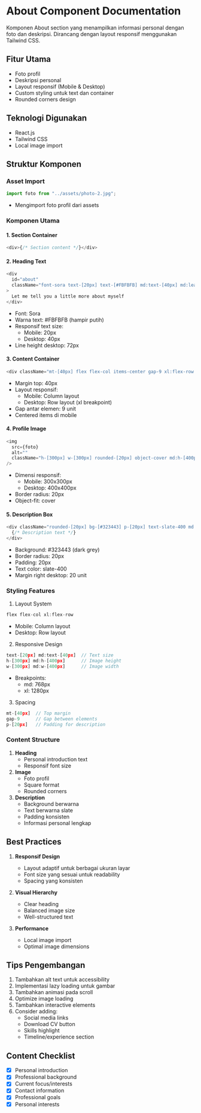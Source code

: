 # About Component Documentation

Komponen About section yang menampilkan informasi personal dengan foto dan deskripsi. Dirancang dengan layout responsif menggunakan Tailwind CSS.

## Fitur Utama

- Foto profil
- Deskripsi personal
- Layout responsif (Mobile & Desktop)
- Custom styling untuk text dan container
- Rounded corners design

## Teknologi Digunakan

- React.js
- Tailwind CSS
- Local image import

## Struktur Komponen

### Asset Import

```javascript
import foto from "../assets/photo-2.jpg";
```

- Mengimport foto profil dari assets

### Komponen Utama

#### 1. Section Container

```javascript
<div>{/* Section content */}</div>
```

#### 2. Heading Text

```javascript
<div
  id="about"
  className="font-sora text-[20px] text-[#FBFBFB] md:text-[40px] md:leading-[72px]"
>
  Let me tell you a little more about myself
</div>
```

- Font: Sora
- Warna text: #FBFBFB (hampir putih)
- Responsif text size:
  - Mobile: 20px
  - Desktop: 40px
- Line height desktop: 72px

#### 3. Content Container

```javascript
<div className="mt-[40px] flex flex-col items-center gap-9 xl:flex-row xl:items-stretch">
```

- Margin top: 40px
- Layout responsif:
  - Mobile: Column layout
  - Desktop: Row layout (xl breakpoint)
- Gap antar elemen: 9 unit
- Centered items di mobile

#### 4. Profile Image

```javascript
<img
  src={foto}
  alt=""
  className="h-[300px] w-[300px] rounded-[20px] object-cover md:h-[400px] md:w-[400px]"
/>
```

- Dimensi responsif:
  - Mobile: 300x300px
  - Desktop: 400x400px
- Border radius: 20px
- Object-fit: cover

#### 5. Description Box

```javascript
<div className="rounded-[20px] bg-[#323443] p-[20px] text-slate-400 md:mr-20">
  {/* Description text */}
</div>
```

- Background: #323443 (dark grey)
- Border radius: 20px
- Padding: 20px
- Text color: slate-400
- Margin right desktop: 20 unit

### Styling Features

1. Layout System

```javascript
flex flex-col xl:flex-row
```

- Mobile: Column layout
- Desktop: Row layout

2. Responsive Design

```javascript
text-[20px] md:text-[40px]  // Text size
h-[300px] md:h-[400px]      // Image height
w-[300px] md:w-[400px]      // Image width
```

- Breakpoints:
  - md: 768px
  - xl: 1280px

3. Spacing

```javascript
mt-[40px]  // Top margin
gap-9      // Gap between elements
p-[20px]   // Padding for description
```

### Content Structure

1. **Heading**
   - Personal introduction text
   - Responsif font size
2. **Image**
   - Foto profil
   - Square format
   - Rounded corners
3. **Description**
   - Background berwarna
   - Text berwarna slate
   - Padding konsisten
   - Informasi personal lengkap

## Best Practices

1. **Responsif Design**

   - Layout adaptif untuk berbagai ukuran layar
   - Font size yang sesuai untuk readability
   - Spacing yang konsisten

2. **Visual Hierarchy**

   - Clear heading
   - Balanced image size
   - Well-structured text

3. **Performance**
   - Local image import
   - Optimal image dimensions

## Tips Pengembangan

1. Tambahkan alt text untuk accessibility
2. Implementasi lazy loading untuk gambar
3. Tambahkan animasi pada scroll
4. Optimize image loading
5. Tambahkan interactive elements
6. Consider adding:
   - Social media links
   - Download CV button
   - Skills highlight
   - Timeline/experience section

## Content Checklist

- [x] Personal introduction
- [x] Professional background
- [x] Current focus/interests
- [x] Contact information
- [x] Professional goals
- [x] Personal interests
